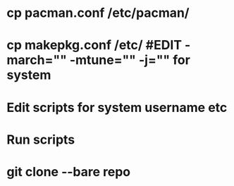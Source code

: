 # cp pacman.conf /etc/pacman/
# cp makepkg.conf /etc/     #EDIT -march="" -mtune="" -j="" for system
# Edit scripts for system username etc
# Run scripts
# git clone --bare repo
